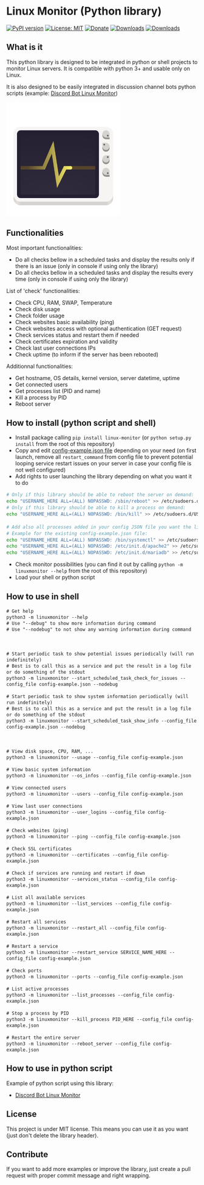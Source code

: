 # Linux Monitor (Python library)
[![PyPI version](https://badge.fury.io/py/LinuxMonitor.svg)](https://pypi.org/project/LinuxMonitor/) [![License: MIT](https://img.shields.io/badge/License-MIT-brightgreen.svg)](https://github.com/QuentinCG/Linux-Monitor-Python-Library/blob/master/LICENSE.md) [![Donate](https://img.shields.io/badge/Donate-PayPal-blue.svg)](https://paypal.me/QuentinCG) [![Downloads](https://static.pepy.tech/badge/LinuxMonitor)](https://pepy.tech/project/LinuxMonitor) [![Downloads](https://static.pepy.tech/badge/LinuxMonitor/month)](https://pepy.tech/project/LinuxMonitor)

## What is it

This python library is designed to be integrated in python or shell projects to monitor Linux servers.
It is compatible with python 3+ and usable only on Linux.

It is also designed to be easily integrated in discussion channel bots python scripts (example: [Discord Bot Linux Monitor](https://github.com/QuentinCG/Discord-Bot-Linux-Monitor-Python-Library))

<img src="https://github.com/QuentinCG/Linux-Monitor-Python-Library/raw/master/welcome.png" width="300">

## Functionalities

Most important functionalities:
  - Do all checks bellow in a scheduled tasks and display the results only if there is an issue (only in console if using only the library)
  - Do all checks bellow in a scheduled tasks and display the results every time (only in console if using only the library)

List of 'check' functionalities:
  - Check CPU, RAM, SWAP, Temperature
  - Check disk usage
  - Check folder usage
  - Check websites basic availability (ping)
  - Check websites access with optional authentication (GET request)
  - Check services status and restart them if needed
  - Check certificates expiration and validity
  - Check last user connections IPs
  - Check uptime (to inform if the server has been rebooted)

Additionnal functionalities:
  - Get hostname, OS details, kernel version, server datetime, uptime
  - Get connected users
  - Get processes list (PID and name)
  - Kill a process by PID
  - Reboot server

## How to install (python script and shell)

  - Install package calling `pip install linux-monitor` (or `python setup.py install` from the root of this repository)
  - Copy and edit [config-example.json file](https://github.com/QuentinCG/Linux-Monitor-Python-Library/blob/master/config-example.json) depending on your need (on first launch, remove all `restart_command` from config file to prevent potential looping service restart issues on your server in case your config file is not well configured)
  - Add rights to user launching the library depending on what you want it to do
```sh
# Only if this library should be able to reboot the server on demand:
echo "USERNAME_HERE ALL=(ALL) NOPASSWD: /sbin/reboot" >> /etc/sudoers.d/USERNAME_HERE
# Only if this library should be able to kill a process on demand:
echo "USERNAME_HERE ALL=(ALL) NOPASSWD: /bin/kill" >> /etc/sudoers.d/USERNAME_HERE

# Add also all processes added in your config JSON file you want the library to be able to execute
# Example for the existing config-example.json file:
echo "USERNAME_HERE ALL=(ALL) NOPASSWD: /bin/systemctl" >> /etc/sudoers.d/USERNAME_HERE
echo "USERNAME_HERE ALL=(ALL) NOPASSWD: /etc/init.d/apache2" >> /etc/sudoers.d/USERNAME_HERE
echo "USERNAME_HERE ALL=(ALL) NOPASSWD: /etc/init.d/mariadb" >> /etc/sudoers.d/USERNAME_HERE
```
  - Check monitor possibilities (you can find it out by calling `python -m linuxmonitor --help` from the root of this repository)
  - Load your shell or python script

## How to use in shell

```shell
# Get help
python3 -m linuxmonitor --help
# Use "--debug" to show more information during command
# Use "--nodebug" to not show any warning information during command



# Start periodic task to show potential issues periodically (will run indefinitely)
# Best is to call this as a service and put the result in a log file or do something of the stdout
python3 -m linuxmonitor --start_scheduled_task_check_for_issues --config_file config-example.json --nodebug

# Start periodic task to show system information periodically (will run indefinitely)
# Best is to call this as a service and put the result in a log file or do something of the stdout
python3 -m linuxmonitor --start_scheduled_task_show_info --config_file config-example.json --nodebug



# View disk space, CPU, RAM, ...
python3 -m linuxmonitor --usage --config_file config-example.json

# View basic system information
python3 -m linuxmonitor --os_infos --config_file config-example.json

# View connected users
python3 -m linuxmonitor --users --config_file config-example.json

# View last user connections
python3 -m linuxmonitor --user_logins --config_file config-example.json

# Check websites (ping)
python3 -m linuxmonitor --ping --config_file config-example.json

# Check SSL certificates
python3 -m linuxmonitor --certificates --config_file config-example.json

# Check if services are running and restart if down
python3 -m linuxmonitor --services_status --config_file config-example.json

# List all available services
python3 -m linuxmonitor --list_services --config_file config-example.json

# Restart all services
python3 -m linuxmonitor --restart_all --config_file config-example.json

# Restart a service
python3 -m linuxmonitor --restart_service SERVICE_NAME_HERE --config_file config-example.json

# Check ports
python3 -m linuxmonitor --ports --config_file config-example.json

# List active processes
python3 -m linuxmonitor --list_processes --config_file config-example.json

# Stop a process by PID
python3 -m linuxmonitor --kill_process PID_HERE --config_file config-example.json

# Restart the entire server
python3 -m linuxmonitor --reboot_server --config_file config-example.json
```

## How to use in python script

Example of python script using this library:
 - [Discord Bot Linux Monitor](https://github.com/QuentinCG/Discord-Bot-Linux-Monitor-Python-Library)

## License

This project is under MIT license. This means you can use it as you want (just don't delete the library header).

## Contribute

If you want to add more examples or improve the library, just create a pull request with proper commit message and right wrapping.
